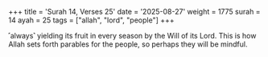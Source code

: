 +++
title = 'Surah 14, Verses 25'
date = '2025-08-27'
weight = 1775
surah = 14
ayah = 25
tags = ["allah", "lord", "people"]
+++

˹always˺ yielding its fruit in every season by the Will of its Lord. This is how Allah sets forth parables for the people, so perhaps they will be mindful.